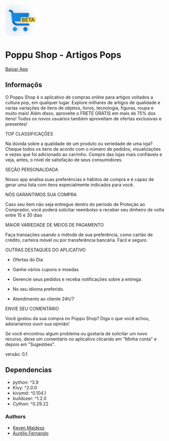 <img height = "100em" src = "icon.png"  alt = "Icone do app" />
<h1>Poppu Shop - Artigos Pops</h1>
<a href = "">Baixar App</a>

<h2>Informaçõs</h2>
<p>
O Poppu Shop é o aplicativo de compras online para artigos voltados a cultura pop, em qualquer lugar. Explore milhares
de artigos de qualidade e varias variações de itens de objetos, livros,
tecnologia, figuras, roupa e muito mais! Além disso,
aproveite o FRETE GRÁTIS em mais de 75% dos itens! Todos os novos usuários
também aproveitam de ofertas exclusivas e presentes!

TOP CLASSIFICAÇÕES

Na dúvida sobre a qualidade de um produto ou seriedade de uma loja? Cheque
todos os itens de acordo com o número de pedidos, visualizações e vezes que
foi adicionado ao carrinho. Compre das lojas mais confiáveis e veja, antes, o
nível de satisfação de seus consumidores.

SEÇÃO PERSONALIDADA

Nosso app analisa suas preferências e hábitos de compra e é capaz de gerar
uma lista com itens especialmente indicados para você.

NÓS GARANTIMOS SUA COMPRA

Caso seu item não seja entregue dentro do período de Proteção ao Comprador,
você poderá solicitar reembolso e receber seu dinheiro de volta entre 15 e 30
dias

MAIOR VARIEDADE DE MEIOS DE PAGAMENTO

Faça transações usando o método de sua preferência, como cartão de crédito,
carteira móvel ou por transferência bancária. Fácil e seguro.

OUTRAS DESTAQUES DO APLICATIVO

- Ofertas do Dia

- Ganhe vários cupons e moedas

- Gerencie seus pedidos e receba notificações sobre a entrega

- No seu idioma preferido.

- Atendimento ao cliente 24h/7

ENVIE SEU COMENTÁRIO

Você gostou da sua compra no Poppu Shop? Diga o que você achou, adoraríamos
ouvir sua opinião!

Se você encontrou algum problema ou gostaria de solicitar um novo recurso,
deixe um comentário no aplicativo clicando em "Minha conta" e
depois em "Sugestões".
</p>
<p>
versão: 0.1
</p>
<h2>Dependencias</h2>
<ul>
    <li>python: ^3.9</li>
    <li>Kivy: ^2.0.0</li>
    <li>kivymd: ^0.104.1</li>
    <li>buildozer: ^1.2.0</li>
    <li>Cython: ^0.29.22</li>
</ul>
<div>
  <h3>Authors</h3>
  <ul>
    <li>  <a href = "https://www.instagram.com/kevenmaidess/" target = "_blank">Keven Maidess</a></li>
    <li>  <a href = "https://www.instagram.com/aurelio.fernando.5268/" target = "_blank">Aurélio Fernando</a></li>
  </ul>
</div>